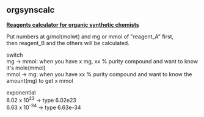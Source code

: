## orgsynscalc

[**Reagents calculator for organic synthetic chemists**](https://tsuchiya-ryo.github.io/orgsynscalc/)

Put numbers at g/mol(molwt) and mg or mmol of "reagent_A" first,\
then reagent_B and the others will be calculated.

switch\
  mg → mmol: when you have x mg, xx % purity compound and want to know it's mole(mmol)\
  mmol → mg: when you have xx % purity compound and want to know the amount(mg) to get x mmol

exponential\
  6.02 x 10<sup>23</sup> → type 6.02e23\
  6.63 x 10<sup>-34</sup> → type 6.63e-34
